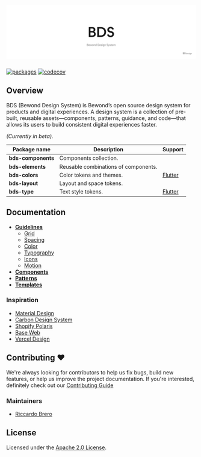 <h1 align="center">
  <picture>
    <source media="(prefers-color-scheme: dark)" srcset="/docs/assets/BDS/BDS_dark.png">
    <img alt="BDS (Bewond Design System)" src="/docs/assets/BDS/BDS.png">
  </picture>
</h1>

[![packages](https://github.com/Bewond/design-system/actions/workflows/packages.yaml/badge.svg)](https://github.com/Bewond/design-system/actions/workflows/packages.yaml)
[![codecov](https://codecov.io/gh/Bewond/design-system/branch/main/graph/badge.svg?token=9MUDEVQ43P)](https://codecov.io/gh/Bewond/design-system)

## Overview

BDS (Bewond Design System) is Bewond’s open source design system for products and digital experiences. A design system is a collection of pre-built, reusable assets—components, patterns, guidance, and code—that allows its users to build consistent digital experiences faster.

_(Currently in beta)._

| Package name       | Description                          | Support                         |
|--------------------|--------------------------------------|---------------------------------|
| **bds-components** | Components collection.               |                                 |
| **bds-elements**   | Reusable combinations of components. |                                 |
| **bds-colors**     | Color tokens and themes.             | [Flutter](/packages/bds_colors) |
| **bds-layout**     | Layout and space tokens.             |                                 |
| **bds-type**       | Text style tokens.                   | [Flutter](/packages/bds_type)   |

## Documentation

- **[Guidelines](https://bewond.com/design/bds/guidelines)**
  - [Grid](https://bewond.com/design/bds/grid)
  - [Spacing](https://bewond.com/design/bds/spacing)
  - [Color](https://bewond.com/design/bds/color)
  - [Typography](https://bewond.com/design/bds/typography)
  - [Icons](https://bewond.com/design/bds/icons)
  - [Motion](https://bewond.com/design/bds/motion)
- **[Components](https://bewond.com/design/bds/components)**
- **[Patterns](https://bewond.com/design/bds/patterns)**
- **[Templates](https://bewond.com/design/bds/templates)**

### Inspiration

- [Material Design](https://material.io/)
- [Carbon Design System](https://www.carbondesignsystem.com/)
- [Shopify Polaris](https://polaris.shopify.com/)
- [Base Web](https://baseweb.design/)
- [Vercel Design](https://vercel.com/design)

## Contributing ❤️

We're always looking for contributors to help us fix bugs, build new features, or help us improve the project documentation. If you're interested, definitely check out our [Contributing Guide](/CONTRIBUTING.md)

### Maintainers

- [Riccardo Brero](https://github.com/Riki1312)

## License

Licensed under the [Apache 2.0 License](/LICENSE).
